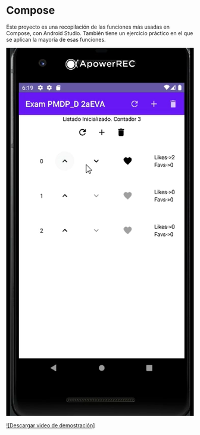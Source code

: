 # Compose
Este proyecto es una recopilación de las funciones más usadas en Compose, con Android Studio.
También tiene un ejercicio práctico en el que se aplican la mayoría de esas funciones.

![Vista previa](https://github.com/PaulasgProg/Compose/blob/main/app/images/captura_app.png)


[![Descargar video de demostración]](https://github.com/PaulasgProg/Compose/blob/main/app/images/kotlin_android_studio.mp4)
